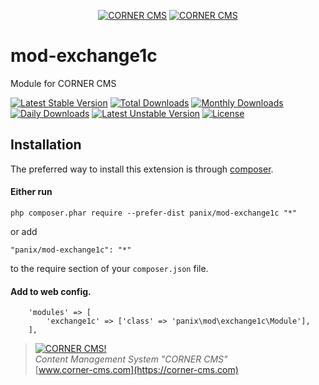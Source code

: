<p align="center">
  <a href="https://corner-cms.com"><img src="https://commerce.corner-cms.com/placeholder?size=70x50&text=f002&fg=333&padding=0" alt="CORNER CMS"/></a>
  <a href="https://corner-cms.com"><img src="https://commerce.corner-cms.com/placeholder?size=150x50&text=CORNER&fg=333&padding=0" alt="CORNER CMS"/></a>
</p>

# mod-exchange1c

Module for CORNER CMS

[![Latest Stable Version](https://poser.pugx.org/panix/mod-exchange1c/v/stable)](https://packagist.org/packages/panix/mod-exchange1c) [![Total Downloads](https://poser.pugx.org/panix/mod-exchange1c/downloads)](https://packagist.org/packages/panix/mod-exchange1c) [![Monthly Downloads](https://poser.pugx.org/panix/mod-exchange1c/d/monthly)](https://packagist.org/packages/panix/mod-exchange1c) [![Daily Downloads](https://poser.pugx.org/panix/mod-exchange1c/d/daily)](https://packagist.org/packages/panix/mod-exchange1c) [![Latest Unstable Version](https://poser.pugx.org/panix/mod-exchange1c/v/unstable)](https://packagist.org/packages/panix/mod-exchange1c) [![License](https://poser.pugx.org/panix/mod-exchange1c/license)](https://packagist.org/packages/panix/mod-exchange1c)


## Installation

The preferred way to install this extension is through [composer](http://getcomposer.org/download/).

#### Either run

```
php composer.phar require --prefer-dist panix/mod-exchange1c "*"
```

or add

```
"panix/mod-exchange1c": "*"
```

to the require section of your `composer.json` file.


#### Add to web config.
```
    'modules' => [
        'exchange1c' => ['class' => 'panix\mod\exchange1c\Module'],
    ],
```


> [![CORNER CMS!](https://commerce.corner-cms.com/placeholder?size=100x100&text=f002&fg=333&padding=0 "CORNER CMS")](https://corner-cms.com)  
<i>Content Management System "CORNER CMS"</i>  
[www.corner-cms.com](https://corner-cms.com)
